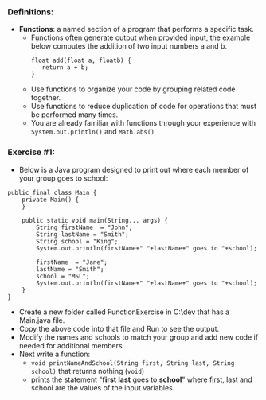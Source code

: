 
### Definitions:

* **Functions**: a named section of a program that performs a specific task.
   * Functions often generate output when provided input, the example below computes the addition of two input numbers a and b. 
     ```
     float add(float a, floatb) {
        return a + b;
     }
     ```
   * Use functions to organize your code by grouping related code together.
   * Use functions to reduce duplication of code for operations that must be performed many times.
   * You are already familiar with functions through your experience with ```System.out.println()``` and ```Math.abs()```
   
### Exercise #1:

* Below is a Java program designed to print out where each member of your group goes to school:
```
public final class Main {
    private Main() {
    }

    public static void main(String... args) {
        String firstName  = "John";
        String lastName = "Smith";
        String school = "King";
        System.out.println(firstName+" "+lastName+" goes to "+school);

        firstName  = "Jane";
        lastName = "Smith";
        school = "MSL";
        System.out.println(firstName+" "+lastName+" goes to "+school);
    }
}
```
* Create a new folder called FunctionExercise in C:\dev that has a Main.java file.
* Copy the above code into that file and Run to see the output.
* Modify the names and schools to match your group and add new code if needed for additional members.
* Next write a function: 
   * ```void printNameAndSchool(String first, String last, String school)``` that returns nothing (```void```)
   * prints the statement "**first** **last** goes to **school**" where first, last and school are the values of the input variables.
